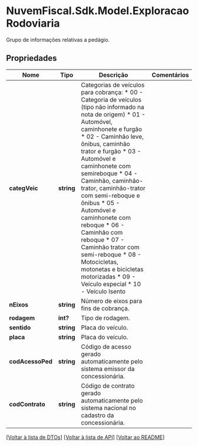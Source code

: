 # NuvemFiscal.Sdk.Model.ExploracaoRodoviaria
Grupo de informações relativas a pedágio.

## Propriedades

Nome | Tipo | Descrição | Comentários
------------ | ------------- | ------------- | -------------
**categVeic** | **string** | Categorias de veículos para cobrança:  * 00 - Categoria de veículos (tipo não informado na nota de origem)  * 01 - Automóvel, caminhonete e furgão  * 02 - Caminhão leve, ônibus, caminhão trator e furgão  * 03 - Automóvel e caminhonete com semireboque  * 04 - Caminhão, caminhão-trator, caminhão-trator com semi-reboque e ônibus  * 05 - Automóvel e caminhonete com reboque  * 06 - Caminhão com reboque  * 07 - Caminhão trator com semi-reboque  * 08 - Motocicletas, motonetas e bicicletas motorizadas  * 09 - Veículo especial  * 10 - Veículo Isento | 
**nEixos** | **string** | Número de eixos para fins de cobrança. | 
**rodagem** | **int?** | Tipo de rodagem. | 
**sentido** | **string** | Placa do veículo. | 
**placa** | **string** | Placa do veículo. | 
**codAcessoPed** | **string** | Código de acesso gerado automaticamente pelo sistema emissor da concessionária. | 
**codContrato** | **string** | Código de contrato gerado automaticamente pelo sistema nacional no cadastro da concessionária. | 

[[Voltar à lista de DTOs]](../README.md#documentation-for-models) [[Voltar à lista de API]](../README.md#documentation-for-api-endpoints) [[Voltar ao README]](../README.md)

